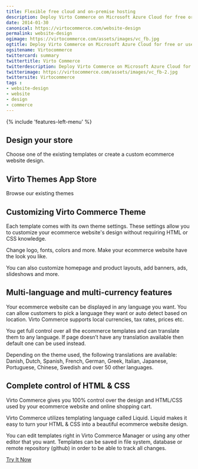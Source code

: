 ```yaml
---
title: Flexible free cloud and on-premise hosting
description: Deploy Virto Commerce on Microsoft Azure Cloud for free or use your own hosting provider.
date: 2014-01-30
canonical: https://virtocommerce.com/website-design
permalink: website-design
ogimage: https://virtocommerce.com/assets/images/vc_fb.jpg
ogtitle: Deploy Virto Commerce on Microsoft Azure Cloud for free or use your own hosting provider.
ogsitename: Virtocommerce
twittercard: summary
twittertitle: Virto Commerce
twitterdescription: Deploy Virto Commerce on Microsoft Azure Cloud for free or use your own hosting provider.
twitterimage: https://virtocommerce.com/assets/images/vc_fb-2.jpg
twittersite: Virtocommerce
tags : 
- website-design
- website
- design
- commerce
---
```


<article role="main" class="main">
	<div class="business-features clearfix __responsive">
		{% include 'features-left-menu' %}
		<div class="business-cnt">
			<div class="head __multi">
				<h1 class="title">Design your store</h1>
			</div>
			<p class="text">Choose one of the existing templates or create a custom ecommerce website design.</p>
			<h2 class="sub-title">Virto Themes App Store</h2>
			<p class="text">Browse our existing themes</p>
			<h2 class="sub-title">Customizing Virto Commerce Theme</h2>
			<p class="text">Each template comes with its own theme settings. These settings allow you to customize your ecommerce website's design without requiring HTML or CSS knowledge.</p>
			<p class="text">Change logo, fonts, colors and more. Make your ecommerce website have the look you like.</p>
			<p class="text">You can also customize homepage and product layouts, add banners, ads, slideshows and more.</p>
			<h2 class="sub-title">Multi-language and multi-currency features</h2>
			<p class="text">Your ecommerce website can be displayed in any language you want. You can allow customers to pick a language they want or auto detect based on location. Virto Commerce supports local currencies, tax rates, prices etc.</p>
			<p class="text">You get full control over all the ecommerce templates and can translate them to any language. If page doesn’t have any translation available then default one can be used instead.</p>
			<p class="text">Depending on the theme used, the following translations are available: Danish, Dutch, Spanish, French, German, Greek, Italian, Japanese, Portuguese, Chinese, Swedish and over 50 other languages.</p>
			<h2 class="sub-title">Complete control of HTML & CSS</h2>
			<p class="text">Virto Commerce gives you 100% control over the design and HTML/CSS used by your ecommerce website and online shopping cart.</p>
			<p class="text">Virto Commerce utilizes templating language called Liquid. Liquid makes it easy to turn your HTML & CSS into a beautiful ecommerce website design.</p>
			<p class="text">You can edit templates right in Virto Commerce Manager or using any other editor that you want. Templates can be saved in file system, database or remote repository (github) in order to be able to track all changes.</p>
			<div class="buttons columns">
			<div class="column">
			<a class="button fill" href="/try-now">Try It Now</a>
			</div>
			</div>
		</div>
	</div>
</article>
